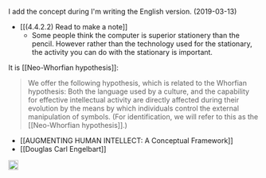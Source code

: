 
I add the concept during I'm writing the English version. (2019-03-13)

- [[(4.4.2.2) Read to make a note]]
    - Some people think the computer is superior stationery than the pencil. However rather than the technology used for the stationary, the activity you can do with the stationary is important.

It is [[Neo-Whorfian hypothesis]]:

> We offer the following hypothesis, which is related to the Whorfian hypothesis: Both the language used by a culture, and the capability for effective intellectual activity are directly affected during their evolution by the means by which individuals control the external manipulation of symbols. (For identification, we will refer to this as the [[Neo-Whorfian hypothesis]].)

- [[AUGMENTING HUMAN INTELLECT: A Conceptual Framework]]
- [[Douglas Carl Engelbart]]
<img src='https://scrapbox.io/api/pages/nishio/en/icon' alt='en.icon' height="19.5"/>